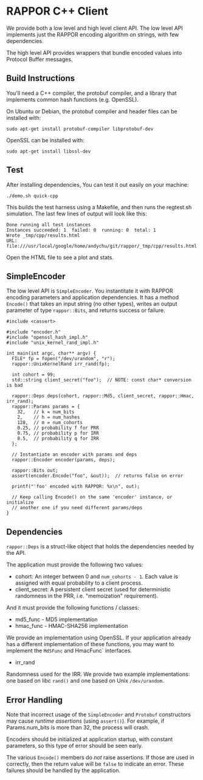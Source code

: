 RAPPOR C++ Client
=================

We provide both a low level and high level client API.  The low level API
implements just the RAPPOR encoding algorithm on strings, with few
dependencies.

The high level API provides wrappers that bundle encoded values into Protocol
Buffer messages.

Build Instructions
------------------

You'll need a C++ compiler, the protobuf compiler, and a library that
implements common hash functions (e.g. OpenSSL).

On Ubuntu or Debian, the protobuf compiler and header files can be installed
with:

    sudo apt-get install protobuf-compiler libprotobuf-dev

OpenSSL can be installed with:

    sudo apt-get install libssl-dev

Test
----

After installing dependencies, You can test it out easily on your machine:

    ./demo.sh quick-cpp

This builds the test harness using a Makefile, and then runs the regtest.sh
simulation.  The last few lines of output will look like this:

    Done running all test instances
    Instances succeeded: 1  failed: 0  running: 0  total: 1
    Wrote _tmp/cpp/results.html
    URL: file:///usr/local/google/home/andychu/git/rappor/_tmp/cpp/results.html

Open the HTML file to see a plot and stats.


SimpleEncoder
-------------

The low level API is `SimpleEncoder`.  You instantitate it with RAPPOR encoding
parameters and application dependencies.  It has a method `Encode()` that takes
an input string (no other types), writes an output parameter of type
`rappor::Bits`, and returns success or failure.

    #include <cassert>

    #include "encoder.h"
    #include "openssl_hash_impl.h"
    #include "unix_kernel_rand_impl.h"
    
    int main(int argc, char** argv) {
      FILE* fp = fopen("/dev/urandom", "r");
      rappor::UnixKernelRand irr_rand(fp);
    
      int cohort = 99;
      std::string client_secret("foo");  // NOTE: const char* conversion is bad
    
      rappor::Deps deps(cohort, rappor::Md5, client_secret, rappor::Hmac, irr_rand);
      rappor::Params params = {
        32,   // k = num_bits
        2,    // h = num_hashes
        128,  // m = num_cohorts
        0.25, // probability f for PRR
        0.75, // probability p for IRR
        0.5,  // probability q for IRR
      };
      
      // Instantiate an encoder with params and deps
      rappor::Encoder encoder(params, deps);

      rappor::Bits out;
      assert(encoder.Encode("foo", &out));  // returns false on error

      printf("'foo' encoded with RAPPOR: %x\n", out);

      // Keep calling Encode() on the same 'encoder' instance, or initialize
      // another one if you need different params/deps
    }

<!--

The high level API lets you 1) create records with multiple observations and 2)
encode them together as a serialized protocol buffer.

    #include <cassert>
    #include "protobuf_encoder.h"

    rappor::Deps deps(...);
    rappor::Params params = { ... };

    // "Declare" a schema.
    rappor::RecordSchema schema;
    schema.AddString(kNameField, params);
    schema.AddOrdinal(kSexField, params);  // male or female

    // Create an encoder that will serialize records of this schema as a
    // protocol buffer.
    rappor::ProtobufEncoder e(schema, deps);

    // Instantiate a record.
    rappor::Record record;
    record.AddString(kNameField, "alice");
    record.AddString(kSexField, kFemale);

    // Create a serialized report.
    rappor::Report report1;  // protocol buffer type
    assert(e.Encode(record, &report1));

    // Instantiate a record.
    rappor::Record record;
    record.AddString(kNameField, "alice");
    record.AddString(kSexField, kFemale);

    // Create a serialized report.
    rappor::Report report1;  // protocol buffer type
    assert(e.Encode(record, &report1));

For typed single variables, there are also three additional wrappers over
ProtobufEncoder: StringEncoder, BooleanEncoder, and OrdinalEncoder.

    rappor::BooleanEncoder e(kFieldUsingSsl, params, deps);

    rappor::Report report;
    assert(e.Encode(true, &report));  // encode boolean

-->


Dependencies
------------

`rappor::Deps` is a struct-like object that holds the dependencies needed by
the API.

The application must provide the following two values:

- cohort: An integer between 0 and `num_cohorts - 1`.  Each value is assigned
  with equal probability to a client process.
- client_secret: A persistent client secret (used for deterministic randomness
  in the PRR, i.e. "memoization" requirement).

And it must provide the following functions / classes:

- md5_func - MD5 implementation
- hmac_func - HMAC-SHA256 implementation

We provide an implementation using OpenSSL.  If your application already has a
different implementation of these functions, you may want to implement the
`Md5Func` and HmacFunc` interfaces.

- irr_rand

Randomness used for the IRR.  We provide two example implementations: one based
on libc `rand()` and one based on Unix `/dev/urandom`.


<!--

Protocol Buffer Schema
----------------------

The schema is designed with the assumption that when you add new RAPPOR report
types, you will add a new entry to an application field number `enum`, but you
won't need to add message types.

Instead, there is a single application-independent message that holds all types
of records: `rappor::Report`.

Instead of using protobuf enums, you can also use C / C++ enums.  Protobuf
enums provide some convenience for viewing raw data.

-->

Error Handling
--------------

Note that incorrect usage of the `SimpleEncoder` and `Protobuf` constructors
may cause *runtime assertions* (using `assert()`).  For example, if
Params.num\_bits is more than 32, the process will crash.

Encoders should be initialized at application startup, with constant
parameters, so this type of error should be seen early.

The various `Encode()` members do *not* raise assertions.  If those are used in
correctly, then the return value will be `false` to indicate an error.  These
failures should be handled by the application.

